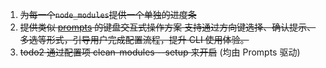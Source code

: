 1. ~~为每一个`node_modules`提供一个单独的进度条~~
2. ~~提供类似 [prompts](https://github.com/terkelg/prompts) 的键盘交互式操作方案
   支持通过方向键选择、确认提示、多选等形式，引导用户完成配置流程，提升 CLI 使用体验。~~
3. ~~todo2 通过配置项 clean-modules --setup 来开启~~ (均由 Prompts 驱动)
